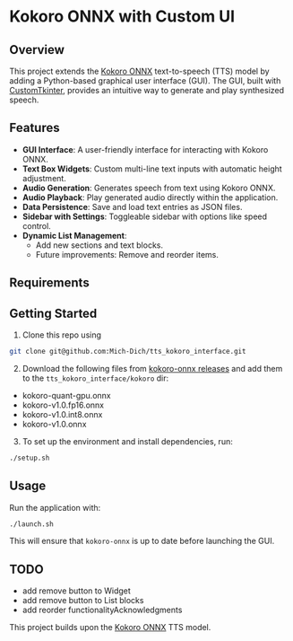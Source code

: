 # Kokoro ONNX with Custom UI

## Overview

This project extends the [Kokoro ONNX](https://github.com/thewh1teagle/kokoro-onnx) text-to-speech (TTS) model by adding a Python-based graphical user interface (GUI). The GUI, built with [CustomTkinter](https://github.com/TomSchimansky/CustomTkinter), provides an intuitive way to generate and play synthesized speech.

## Features

- **GUI Interface**: A user-friendly interface for interacting with Kokoro ONNX.
- **Text Box Widgets**: Custom multi-line text inputs with automatic height adjustment.
- **Audio Generation**: Generates speech from text using Kokoro ONNX.
- **Audio Playback**: Play generated audio directly within the application.
- **Data Persistence**: Save and load text entries as JSON files.
- **Sidebar with Settings**: Toggleable sidebar with options like speed control.
- **Dynamic List Management**:
  - Add new sections and text blocks.
  - Future improvements: Remove and reorder items.

## Requirements

## Getting Started

1. Clone this repo using

```bash
git clone git@github.com:Mich-Dich/tts_kokoro_interface.git
```

2. Download the following files from [kokoro-onnx releases](https://github.com/thewh1teagle/kokoro-onnx/releases) and add them to the `tts_kokoro_interface/kokoro` dir:
- kokoro-quant-gpu.onnx
- kokoro-v1.0.fp16.onnx
- kokoro-v1.0.int8.onnx
- kokoro-v1.0.onnx

3. To set up the environment and install dependencies, run:

```bash
./setup.sh
```

## Usage

Run the application with:

```bash
./launch.sh
```

This will ensure that `kokoro-onnx` is up to date before launching the GUI.

## TODO

- add remove button to Widget
- add remove button to List blocks
- add reorder functionalityAcknowledgments

This project builds upon the [Kokoro ONNX](https://github.com/thewh1teagle/kokoro-onnx) TTS model.

